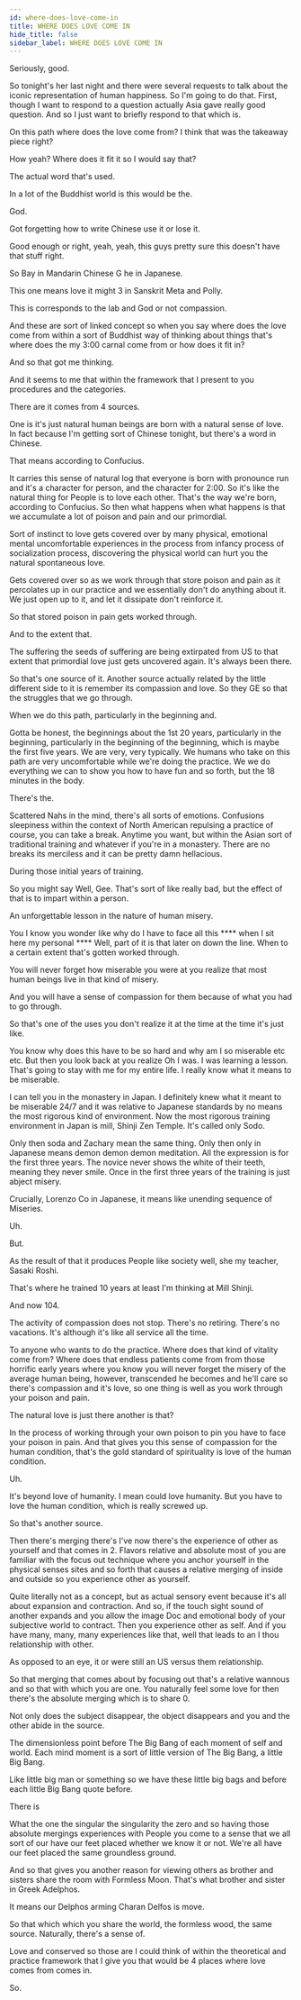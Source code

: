 ```yaml
---
id: where-does-love-come-in
title: WHERE DOES LOVE COME IN 
hide_title: false
sidebar_label: WHERE DOES LOVE COME IN 
---
```

Seriously, good.

So tonight's her last night and there were several requests to talk about the iconic representation of human happiness. So I'm going to do that. First, though I want to respond to a question actually Asia gave really good question. And so I just want to briefly respond to that which is.

On this path where does the love come from? I think that was the takeaway piece right?

How yeah? Where does it fit it so I would say that?

The actual word that's used.

In a lot of the Buddhist world is this would be the.

God.

Got forgetting how to write Chinese use it or lose it.





Good enough or right, yeah, yeah, this guys pretty sure this doesn't have that stuff right.

So Bay in Mandarin Chinese G he in Japanese.

This one means love it might 3 in Sanskrit Meta and Polly.

This is corresponds to the lab and God or not compassion.



And these are sort of linked concept so when you say where does the love come from within a sort of Buddhist way of thinking about things that's where does the my 3:00 carnal come from or how does it fit in?

And so that got me thinking.

And it seems to me that within the framework that I present to you procedures and the categories.

There are it comes from 4 sources.

One is it's just natural human beings are born with a natural sense of love. In fact because I'm getting sort of Chinese tonight, but there's a word in Chinese.

That means according to Confucius.

It carries this sense of natural log that everyone is born with pronounce run and it's a character for person, and the character for 2:00. So it's like the natural thing for People is to love each other. That's the way we're born, according to Confucius. So then what happens when what happens is that we accumulate a lot of poison and pain and our primordial.

Sort of instinct to love gets covered over by many physical, emotional mental uncomfortable experiences in the process from infancy process of socialization process, discovering the physical world can hurt you the natural spontaneous love.

Gets covered over so as we work through that store poison and pain as it percolates up in our practice and we essentially don't do anything about it. We just open up to it, and let it dissipate don't reinforce it.

So that stored poison in pain gets worked through.

And to the extent that.

The suffering the seeds of suffering are being extirpated from US to that extent that primordial love just gets uncovered again. It's always been there.

So that's one source of it. Another source actually related by the little different side to it is remember its compassion and love. So they GE so that the struggles that we go through.

When we do this path, particularly in the beginning and.

Gotta be honest, the beginnings about the 1st 20 years, particularly in the beginning, particularly in the beginning of the beginning, which is maybe the first five years. We are very, very typically. We humans who take on this path are very uncomfortable while we're doing the practice. We we do everything we can to show you how to have fun and so forth, but the 18 minutes in the body.

There's the.

Scattered Nahs in the mind, there's all sorts of emotions. Confusions sleepiness within the context of North American repulsing a practice of course, you can take a break. Anytime you want, but within the Asian sort of traditional training and whatever if you're in a monastery. There are no breaks its merciless and it can be pretty damn hellacious.

During those initial years of training.

So you might say Well, Gee. That's sort of like really bad, but the effect of that is to impart within a person.

An unforgettable lesson in the nature of human misery.

You I know you wonder like why do I have to face all this **** when I sit here my personal **** Well, part of it is that later on down the line. When to a certain extent that's gotten worked through.

You will never forget how miserable you were at you realize that most human beings live in that kind of misery.

And you will have a sense of compassion for them because of what you had to go through.

So that's one of the uses you don't realize it at the time at the time it's just like.

You know why does this have to be so hard and why am I so miserable etc etc. But then you look back at you realize Oh I was. I was learning a lesson. That's going to stay with me for my entire life. I really know what it means to be miserable.

I can tell you in the monastery in Japan. I definitely knew what it meant to be miserable 24/7 and it was relative to Japanese standards by no means the most rigorous kind of environment. Now the most rigorous training environment in Japan is mill, Shinji Zen Temple. It's called only Sodo.

Only then soda and Zachary mean the same thing. Only then only in Japanese means demon demon demon meditation. All the expression is for the first three years. The novice never shows the white of their teeth, meaning they never smile. Once in the first three years of the training is just abject misery.

Crucially, Lorenzo Co in Japanese, it means like unending sequence of Miseries.

Uh.

But.

As the result of that it produces People like society well, she my teacher, Sasaki Roshi.

That's where he trained 10 years at least I'm thinking at Mill Shinji.

And now 104.

The activity of compassion does not stop. There's no retiring. There's no vacations. It's although it's like all service all the time.

To anyone who wants to do the practice. Where does that kind of vitality come from? Where does that endless patients come from from those horrific early years where you know you will never forget the misery of the average human being, however, transcended he becomes and he'll care so there's compassion and it's love, so one thing is well as you work through your poison and pain.

The natural love is just there another is that?

In the process of working through your own poison to pin you have to face your poison in pain. And that gives you this sense of compassion for the human condition, that's the gold standard of spirituality is love of the human condition.

Uh.

It's beyond love of humanity. I mean could love humanity. But you have to love the human condition, which is really screwed up.

So that's another source.

Then there's merging there's I've now there's the experience of other as yourself and that comes in 2. Flavors relative and absolute most of you are familiar with the focus out technique where you anchor yourself in the physical senses sites and so forth that causes a relative merging of inside and outside so you experience other as yourself.

Quite literally not as a concept, but as actual sensory event because it's all about expansion and contraction. And so, if the touch sight sound of another expands and you allow the image Doc and emotional body of your subjective world to contract. Then you experience other as self. And if you have many, many, many experiences like that, well that leads to an I thou relationship with other.

As opposed to an eye, it or were still an US versus them relationship.

So that merging that comes about by focusing out that's a relative wannous and so that with which you are one. You naturally feel some love for then there's the absolute merging which is to share 0.

Not only does the subject disappear, the object disappears and you and the other abide in the source.



The dimensionless point before The Big Bang of each moment of self and world. Each mind moment is a sort of little version of The Big Bang, a little Big Bang.

Like little big man or something so we have these little big bags and before each little Big Bang quote before.

There is

What the one the singular the singularity the zero and so having those absolute mergings experiences with People you come to a sense that we all sort of our have our feet placed whether we know it or not. We're all have our feet placed the same groundless ground.

And so that gives you another reason for viewing others as brother and sisters share the room with Formless Moon. That's what brother and sister in Greek Adelphos.

It means our Delphos arming Charan Delfos is move.

So that which which you share the world, the formless wood, the same source. Naturally, there's a sense of.

Love and conserved so those are I could think of within the theoretical and practice framework that I give you that would be 4 places where love comes from comes in.

So.

